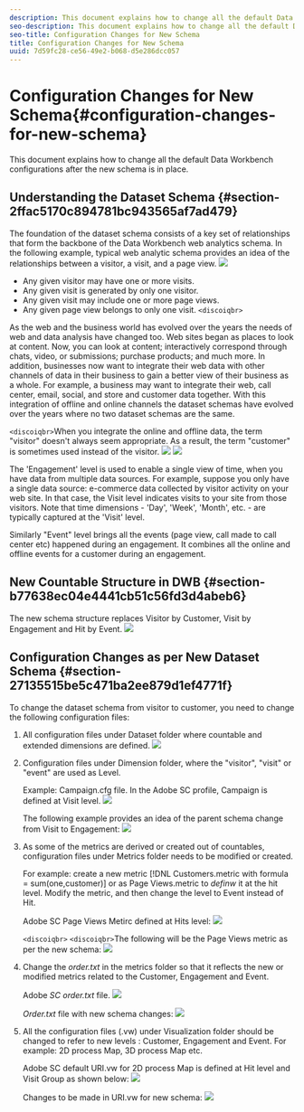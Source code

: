 ```yaml
---
description: This document explains how to change all the default Data Workbench configurations after the new schema is in place.
seo-description: This document explains how to change all the default Data Workbench configurations after the new schema is in place.
seo-title: Configuration Changes for New Schema
title: Configuration Changes for New Schema
uuid: 7d59fc28-ce56-49e2-b068-d5e286dcc057
---
```


# Configuration Changes for New Schema{#configuration-changes-for-new-schema}

This document explains how to change all the default Data Workbench configurations after the new schema is in place.

## Understanding the Dataset Schema {#section-2ffac5170c894781bc943565af7ad479}

The foundation of the dataset schema consists of a key set of relationships that form the backbone of the Data Workbench web analytics schema. In the following example, typical web analytic schema provides an idea of the relationships between a visitor, a visit, and a page view. ![](assets/dwb_impl_schema_change1.png)

* Any given visitor may have one or more visits. 
* Any given visit is generated by only one visitor. 
* Any given visit may include one or more page views. 
* Any given page view belongs to only one visit. `<discoiqbr>`

As the web and the business world has evolved over the years the needs of web and data analysis have changed too. Web sites began as places to look at content. Now, you can look at content; interactively correspond through chats, video, or submissions; purchase products; and much more. In addition, businesses now want to integrate their web data with other channels of data in their business to gain a better view of their business as a whole. For example, a business may want to integrate their web, call center, email, social, and store and customer data together. With this integration of offline and online channels the dataset schemas have evolved over the years where no two dataset schemas are the same.

`<discoiqbr>`When you integrate the online and offline data, the term "visitor" doesn't always seem appropriate. As a result, the term "customer" is sometimes used instead of the visitor. ![](assets/dwb_impl_schema_change2.png) ![](assets/dwb_impl_schema_change3.png)

The 'Engagement' level is used to enable a single view of time, when you have data from multiple data sources. For example, suppose you only have a single data source: e-commerce data collected by visitor activity on your web site. In that case, the Visit level indicates visits to your site from those visitors. Note that time dimensions - 'Day', 'Week', 'Month', etc. - are typically captured at the 'Visit' level.

Similarly "Event" level brings all the events (page view, call made to call center etc) happened during an engagement. It combines all the online and offline events for a customer during an engagement.

## New Countable Structure in DWB {#section-b77638ec04e4441cb51c56fd3d4abeb6}

The new schema structure replaces Visitor by Customer, Visit by Engagement and Hit by Event. ![](assets/dwb_impl_schema_change4.png)

## Configuration Changes as per New Dataset Schema {#section-27135515be5c471ba2ee879d1ef4771f}

To change the dataset schema from visitor to customer, you need to change the following configuration files:

1. All configuration files under Dataset folder where countable and extended dimensions are defined. ![](assets/dwb_impl_schema_change5.png)

1. Configuration files under Dimension folder, where the "visitor", "visit" or "event" are used as Level.

   Example: Campaign.cfg file. In the Adobe SC profile, Campaign is defined at Visit level. ![](assets/dwb_impl_schema_change6.png)

   The following example provides an idea of the parent schema change from Visit to Engagement: ![](assets/dwb_impl_API10.png)

1. As some of the metrics are derived or created out of countables, configuration files under Metrics folder needs to be modified or created.

   For example: create a new metric [!DNL Customers.metric with formula = sum(one,customer)] or as Page Views.metric to *definw* it at the hit level. Modify the metric, and then change the level to Event instead of Hit.

   Adobe SC Page Views Metirc defined at Hits level: ![](assets/dwb_impl_API8.png)

   `<discoiqbr>` `<discoiqbr>`The following will be the Page Views metric as per the new schema: ![](assets/dwb_impl_API9.png)

1. Change the *order.txt* in the metrics folder so that it reflects the new or modified metrics related to the Customer, Engagement and Event.

   Adobe *SC order.txt* file. ![](assets/dwb_impl_API11.png)

   *Order.txt* file with new schema changes: ![](assets/dwb_impl_API12.png)

1. All the configuration files (.vw) under Visualization folder should be changed to refer to new levels : Customer, Engagement and Event. For example: 2D process Map, 3D process Map etc.

   Adobe SC default URI.vw for 2D process Map is defined at Hit level and Visit Group as shown below: ![](assets/dwb_impl_API14.png)

   Changes to be made in URI.vw for new schema: ![](assets/dwb_impl_API15.png)

